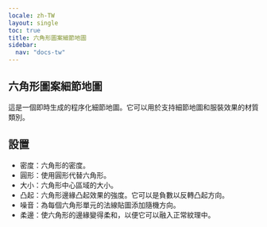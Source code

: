 ```yaml
---
locale: zh-TW
layout: single
toc: true
title: 六角形圖案細節地圖
sidebar:
  nav: "docs-tw"
---
```

## 六角形圖案細節地圖
這是一個即時生成的程序化細節地圖。它可以用於支持細節地圖和服裝效果的材質類別。

## 設置
* 密度：六角形的密度。
* 圓形：使用圓形代替六角形。
* 大小：六角形中心區域的大小。
* 凸起：六角形邊緣凸起效果的強度。它可以是負數以反轉凸起方向。
* 噪音：為每個六角形單元的法線貼圖添加隨機方向。
* 柔邊：使六角形的邊緣變得柔和，以便它可以融入正常紋理中。